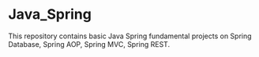 # Java_Spring


This repository contains basic Java Spring fundamental projects on Spring Database, Spring AOP, Spring MVC, Spring REST.
